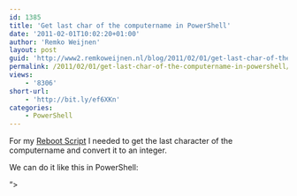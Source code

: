 ```yaml
---
id: 1385
title: 'Get last char of the computername in PowerShell'
date: '2011-02-01T10:02:20+01:00'
author: 'Remko Weijnen'
layout: post
guid: 'http://www2.remkoweijnen.nl/blog/2011/02/01/get-last-char-of-the-computername-in-powershell/'
permalink: /2011/02/01/get-last-char-of-the-computername-in-powershell/
views:
    - '8306'
short-url:
    - 'http://bit.ly/ef6XKn'
categories:
    - PowerShell
---
```


For my [Reboot Script](http://192.168.40.25:8081/2011/01/31/powershell-script-to-add-reboot-scheduled-task-for-citrix/) I needed to get the last character of the computername and convert it to an integer.

We can do it like this in PowerShell:

 “&gt;